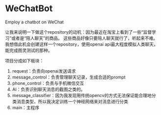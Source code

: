 # WeChatBot
Employ a chatbot on WeChat

让我来说明一下做这个repository的动机：因为最近在淘宝上看到了一些“监督学习”或者是“陪人聊天”的商品。
这些商品好像只要陪人聊天就行了，听起来不难。
我想借此机会创建这样一个repository，使用openai api最大程度模拟人类聊天，能完成图灵测试的那种。

项目分成如下板块：
1. request：负责向openai发送请求
2. message_control：负责管理聊天记录，生成合适的prompt
3. phone_control：负责与手机微信交互
4. AI：负责识别聊天消息的截图之类的。
5. message_classifier：因为我发现用传统opencv的方式无法保证能合理地分类消息类型，所以我决定训练一个神经网络来对消息进行分类
6. main：主程序

